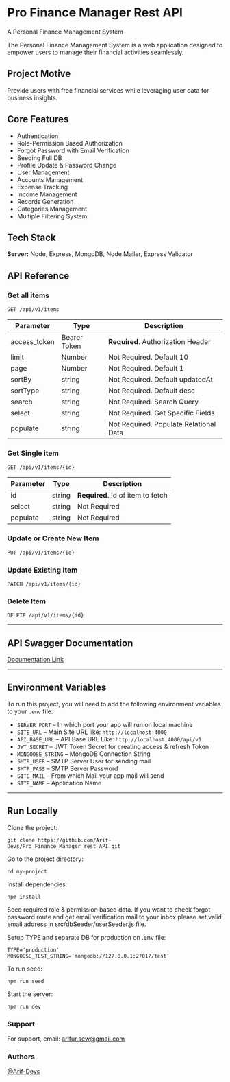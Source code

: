 # Pro Finance Manager Rest API  
A Personal Finance Management System  

The Personal Finance Management System is a web application designed to empower users to manage their financial activities seamlessly.

## Project Motive  
Provide users with free financial services while leveraging user data for business insights.

## Core Features  
- Authentication  
- Role-Permission Based Authorization  
- Forgot Password with Email Verification  
- Seeding Full DB  
- Profile Update & Password Change  
- User Management  
- Accounts Management  
- Expense Tracking  
- Income Management  
- Records Generation  
- Categories Management  
- Multiple Filtering System  

## Tech Stack  
**Server:** Node, Express, MongoDB, Node Mailer, Express Validator  

## API Reference  

### Get all items  
`GET /api/v1/items`  

| Parameter     | Type         | Description                             |
|---------------|--------------|-----------------------------------------|
| access_token  | Bearer Token | **Required**. Authorization Header      |
| limit         | Number       | Not Required. Default 10                |
| page          | Number       | Not Required. Default 1                 |
| sortBy        | string       | Not Required. Default updatedAt         |
| sortType      | string       | Not Required. Default desc              |
| search        | string       | Not Required. Search Query              |
| select        | string       | Not Required. Get Specific Fields       |
| populate      | string       | Not Required. Populate Relational Data  |

### Get Single item  
`GET /api/v1/items/{id}`  

| Parameter | Type   | Description |
|-----------|--------|-------------|
| id        | string | **Required**. Id of item to fetch |
| select    | string | Not Required |
| populate  | string | Not Required |

### Update or Create New Item  
`PUT /api/v1/items/{id}`  

### Update Existing Item  
`PATCH /api/v1/items/{id}`  

### Delete Item  
`DELETE /api/v1/items/{id}`  

---

## API Swagger Documentation  
[Documentation Link](https://app.swaggerhub.com/apis/Arif-Devs/wallet_api/1.0.0)  

---

## Environment Variables  
To run this project, you will need to add the following environment variables to your `.env` file:

- `SERVER_PORT` – In which port your app will run on local machine  
- `SITE_URL` – Main Site URL like: `http://localhost:4000`  
- `API_BASE_URL` – API Base URL Like: `http://localhost:4000/api/v1`  
- `JWT_SECRET` – JWT Token Secret for creating access & refresh Token  
- `MONGOOSE_STRING` – MongoDB Connection String  
- `SMTP_USER` – SMTP Server User for sending mail  
- `SMTP_PASS` – SMTP Server Password  
- `SITE_MAIL` – From which Mail your app mail will send  
- `SITE_NAME` – Application Name  

---

## Run Locally  

Clone the project:

```
git clone https://github.com/Arif-Devs/Pro_Finance_Manager_rest_API.git
```

Go to the project directory:
```
cd my-project
```


Install dependencies:
```
npm install
```


Seed required role & permission based data. If you want to check forgot password route and get email verification mail to your inbox please set valid email address in src/dbSeeder/userSeeder.js file.

Setup TYPE and separate DB for production on .env file:
```
TYPE='production'
MONGOOSE_TEST_STRING='mongodb://127.0.0.1:27017/test'
```
To run seed:
```
npm run seed
```

Start the server: 
```
npm run dev
```

### Support 

For support, email: arifur.sew@gmail.com

### Authors

[@Arif-Devs](https://github.com/Arif-Devs)



